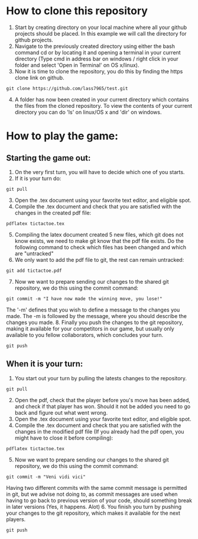 # How to clone this repository
1. Start by creating directory on your local machine where all your github projects should be placed. In this example we will call the directory for github projects.
2. Navigate to the previously created directory using either the bash command cd or by locating it and opening a terminal in your current directory (Type cmd in address bar on windows / right click in your folder and select 'Open in Terminal' on OS x/linux).
3. Now it is time to clone the repository, you do this by finding the https clone link on github.
```git
git clone https://github.com/lass7965/test.git
```
4. A folder has now been created in your current directory which contains the files from the cloned repository. To view the contents of your current directory you can do 'ls' on linux/OS x and 'dir' on windows.
# How to play the game:
## Starting the game out:
1. On the very first turn, you will have to decide which one of you starts.
2. If it is your turn do:
```git
git pull
```
3. Open the .tex document using your favorite text editor, and eligible spot.
4. Compile the .tex document and check that you are satisfied with the changes in the created pdf file:
```git
pdflatex tictactoe.tex
```
5. Compiling the latex document created 5 new files, which git does not know exists, we need to make git know that the pdf file exists. Do the following command to check which files has been changed and which are "untracked"
6. We only want to add the pdf file to git, the rest can remain untracked:
```git
git add tictactoe.pdf
```
7. Now we want to prepare sending our changes to the shared git repository, we do this using the commit command:
```git
git commit -m "I have now made the winning move, you lose!"
```
The '-m' defines that you wish to define a message to the changes you made. The -m is followed by the message, where you should describe the changes you made.
8. Finally you push the changes to the git repository, making it available for your competitors in our game, but usually only available to you fellow collaborators, which concludes your turn. 
```git
git push
```
## When it is your turn:
1. You start out your turn by pulling the latests changes to the repository.
```git
git pull
```
2. Open the pdf, check that the player before you's move has been added, and check if that player has won. Should it not be added you need to go back and figure out what went wrong.
3. Open the .tex document using your favorite text editor, and eligible spot.
4. Compile the .tex document and check that you are satisfied with the changes in the modified pdf file (If you already had the pdf open, you might have to close it before compiling):
```git
pdflatex tictactoe.tex
```
5. Now we want to prepare sending our changes to the shared git repository, we do this using the commit command:
```git
git commit -m "Veni vidi vici"
```
Having two different commits with the same commit message is permitted in git, but we advise not doing to, as commit messages are used when having to go back to previous version of your code, should something break in later versions (Yes, it happens. Alot)
6. You finish you turn by pushing your changes to the git repository, which makes it available for the next players.
```git
git push
```